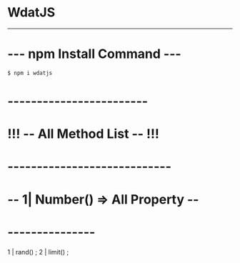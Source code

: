 # WdatJS 
---------------
# --- npm Install Command ---
`$ npm i wdatjs`
# ------------------------
# !!! -- All Method List -- !!!
# ----------------------------
# -- 1| Number() => All Property --
# ---------------
1 | rand() ;
2 | limit() ;